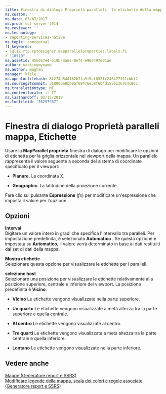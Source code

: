 ```yaml
---
title: Finestra di dialogo Proprietà paralleli, le etichette della mappa | Microsoft Docs
ms.custom: ''
ms.date: 03/07/2017
ms.prod: sql-server-2014
ms.reviewer: ''
ms.technology:
- reporting-services-native
ms.topic: conceptual
f1_keywords:
- sql12.rtp.rptdesigner.mapparallelproperties.labels.f1
- "10519"
ms.assetid: 4560a7e4-e19b-4a6e-8ef4-e963497e01ae
author: markingmyname
ms.author: maghan
manager: kfile
ms.openlocfilehash: 8f274d544162b7fa9f5cf8321c246477311cbbf2
ms.sourcegitcommit: 31800ba0bb0af09476e38f6b4d155b136764c06c
ms.translationtype: MT
ms.contentlocale: it-IT
ms.lasthandoff: 02/15/2019
ms.locfileid: "56297987"
---
```

# <a name="map-parallel-properties-dialog-box-labels"></a>Finestra di dialogo Proprietà paralleli mappa, Etichette
  Usare la **MapParallel proprietà** finestra di dialogo per modificare le opzioni di etichetta per la griglia orizzontale nel viewport della mappa. Un parallelo rappresenta il valore seguente a seconda del sistema di coordinate specificato per il viewport:  
  
-   **Planare.** La coordinata X.  
  
-   **Geographic.** La latitudine della proiezione corrente.  
  
 Fare clic sul pulsante **Espressione** (*fx*) per modificare un'espressione che imposta il valore per l'opzione.  
  
## <a name="options"></a>Opzioni  
 **Interval**  
 Digitare un valore intero in gradi che specifica l'intervallo tra paralleli. Per impostazione predefinita, è selezionato **Automatico** . Se questa opzione è impostata su **Automatico**, il valore verrà determinato in base ai dati restituiti dal set di dati della mappa.  
  
 **Mostra etichette**  
 Selezionare questa opzione per visualizzare le etichette per i paralleli.  
  
 **selezione host**  
 Selezionare una posizione per visualizzare le etichette relativamente alla posizione superiore, centrale e inferiore del viewport. La posizione predefinita è **Vicino**.  
  
-   **Vicino** Le etichette vengono visualizzate nella parte superiore.  
  
-   **Un quarto** Le etichette vengono visualizzate a metà altezza tra la parte superiore e quella centrale.  
  
-   **Al centro** Le etichette vengono visualizzate al centro.  
  
-   **Tre quarti** Le etichette vengono visualizzate a metà altezza tra la parte centrale e quella inferiore.  
  
-   **Lontano** Le etichette vengono visualizzate nella parte inferiore.  
  
## <a name="see-also"></a>Vedere anche  
 [Mappe &#40;Generatore report e SSRS&#41;](report-design/maps-report-builder-and-ssrs.md)   
 [Modificare legende della mappa, scala dei colori e regole associate &#40;Generatore report e SSRS&#41;](report-design/change-map-legends-color-scale-and-associated-rules-report-builder-and-ssrs.md)  
  
  
